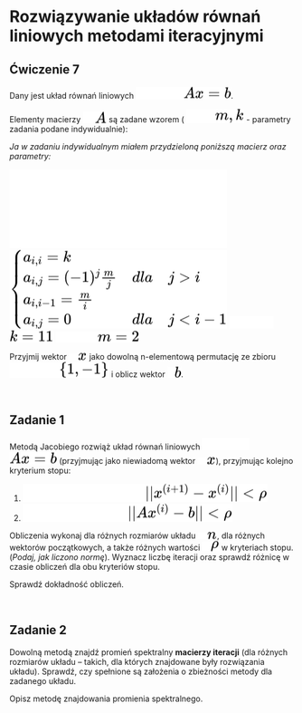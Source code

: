 # Rozwiązywanie układów równań liniowych metodami iteracyjnymi
## Ćwiczenie 7

Dany jest układ równań liniowych <!-- $Ax=b$ --> <img style="transform: translateY(0.1em);" src="..\svg\dark-mode\CWGGnbaO9o.svg#gh-dark-mode-only"><img style="transform: translateY(0.1em);" src="..\svg\light-mode\CWGGnbaO9o.svg#gh-light-mode-only">.

Elementy macierzy <!-- $A$ --> <img style="transform: translateY(0.1em);" src="..\svg\dark-mode\Iljj5oBSFh.svg#gh-dark-mode-only"><img style="transform: translateY(0.1em);" src="..\svg\light-mode\Iljj5oBSFh.svg#gh-light-mode-only"> są zadane wzorem (<!-- $m, k$ --> <img style="transform: translateY(0.1em);" src="..\svg\dark-mode\WPe57wA9av.svg#gh-dark-mode-only"><img style="transform: translateY(0.1em);" src="..\svg\light-mode\WPe57wA9av.svg#gh-light-mode-only"> - parametry zadania podane indywidualnie): 

*Ja w zadaniu indywidualnym miałem przydzieloną poniższą macierz oraz parametry:*

<!-- $
\begin{cases} 
    a_{i, i} = k \\ 
    a_{i, j} = (-1)^j \frac{m}{j} & dla & j > i \\
    a_{i, i-1} = \frac{m}{i} \\
    a_{i, j} = 0 & dla & j < i - 1 \\
\end{cases}
$ --> <img style="transform: translateY(0.1em);" src="..\svg\dark-mode\ygiEeivQcZ.svg#gh-dark-mode-only"><img style="transform: translateY(0.1em);" src="..\svg\light-mode\ygiEeivQcZ.svg#gh-light-mode-only">

<!-- $k=11$ --> <img style="transform: translateY(0.1em);" src="..\svg\dark-mode\pG64Ilne99.svg#gh-dark-mode-only"><img style="transform: translateY(0.1em);" src="..\svg\light-mode\pG64Ilne99.svg#gh-light-mode-only">

<!-- $m=2$ --> <img style="transform: translateY(0.1em);" src="..\svg\dark-mode\xgWxbPFYV5.svg#gh-dark-mode-only"><img style="transform: translateY(0.1em);" src="..\svg\light-mode\xgWxbPFYV5.svg#gh-light-mode-only">

Przyjmij wektor <!-- $x$ --> <img style="transform: translateY(0.1em);" src="..\svg\dark-mode\4vt7bWN9i6.svg#gh-dark-mode-only"><img style="transform: translateY(0.1em);" src="..\svg\light-mode\4vt7bWN9i6.svg#gh-light-mode-only"> jako dowolną n-elementową permutację ze zbioru <!-- $\{ 1, -1 \}$ --> <img style="transform: translateY(0.1em);" src="..\svg\dark-mode\982xEBWSat.svg#gh-dark-mode-only"><img style="transform: translateY(0.1em);" src="..\svg\light-mode\982xEBWSat.svg#gh-light-mode-only"> i oblicz wektor  <!-- $b$ --> <img style="transform: translateY(0.1em);" src="..\svg\dark-mode\FTJKvDSloe.svg#gh-dark-mode-only"><img style="transform: translateY(0.1em);" src="..\svg\light-mode\FTJKvDSloe.svg#gh-light-mode-only">. 

<br>

## Zadanie 1
Metodą Jacobiego rozwiąż układ równań liniowych <!-- $Ax=b$ --> <img style="transform: translateY(0.1em);" src="..\svg\dark-mode\CWGGnbaO9o.svg#gh-dark-mode-only"><img style="transform: translateY(0.1em);" src="..\svg\light-mode\CWGGnbaO9o.svg#gh-light-mode-only"> (przyjmując jako niewiadomą wektor <!-- $x$ --> <img style="transform: translateY(0.1em);" src="..\svg\dark-mode\4vt7bWN9i6.svg#gh-dark-mode-only"><img style="transform: translateY(0.1em);" src="..\svg\light-mode\4vt7bWN9i6.svg#gh-light-mode-only">), przyjmując kolejno kryterium stopu:

1. <!-- $||x^{(i+1)} - x^{(i)}|| < \rho$ --> <img style="transform: translateY(0.1em);" src="..\svg\dark-mode\ulxmEU2BlF.svg#gh-dark-mode-only"><img style="transform: translateY(0.1em);" src="..\svg\light-mode\ulxmEU2BlF.svg#gh-light-mode-only">
2. <!-- $||Ax^{(i)} - b || < \rho$ --> <img style="transform: translateY(0.1em);" src="..\svg\dark-mode\6KIKtnnPBR.svg#gh-dark-mode-only"><img style="transform: translateY(0.1em);" src="..\svg\light-mode\6KIKtnnPBR.svg#gh-light-mode-only">

Obliczenia wykonaj dla różnych rozmiarów układu <!-- $n$ --> <img style="transform: translateY(0.1em);" src="..\svg\dark-mode\2fzZmam4lV.svg#gh-dark-mode-only"><img style="transform: translateY(0.1em);" src="..\svg\light-mode\2fzZmam4lV.svg#gh-light-mode-only">, dla różnych wektorów początkowych, a także różnych wartości <!-- $\rho$ --> <img style="transform: translateY(0.1em)" src="..\svg\dark-mode\bIW0CJFPVP.svg#gh-dark-mode-only"><img style="transform: translateY(0.1em)" src="..\svg\light-mode\bIW0CJFPVP.svg#gh-light-mode-only"> w kryteriach stopu. (*Podaj, jak liczono normę*). Wyznacz liczbę iteracji oraz sprawdź różnicę w czasie obliczeń dla obu kryteriów stopu. 

Sprawdź dokładność obliczeń.

<br>

## Zadanie 2
Dowolną metodą znajdź promień spektralny **macierzy iteracji** (dla różnych rozmiarów układu – 
takich, dla których znajdowane były rozwiązania układu). Sprawdź, czy spełnione są założenia o 
zbieżności metody dla zadanego układu. 

Opisz metodę znajdowania promienia spektralnego.

